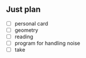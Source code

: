 ## Just plan
- [ ] personal card
- [ ] geometry
- [ ] reading
- [ ] program for handling noise
- [ ] take
